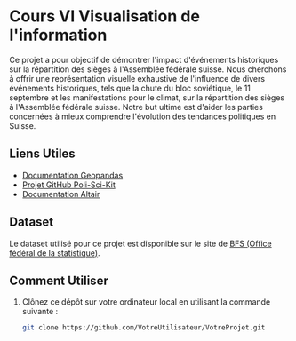 # Cours VI Visualisation de l'information

Ce projet a pour objectif de démontrer l'impact d'événements historiques sur la répartition des sièges à l'Assemblée fédérale suisse. Nous cherchons à offrir une représentation visuelle exhaustive de l'influence de divers événements historiques, tels que la chute du bloc soviétique, le 11 septembre et les manifestations pour le climat, sur la répartition des sièges à l'Assemblée fédérale suisse. Notre but ultime est d'aider les parties concernées à mieux comprendre l'évolution des tendances politiques en Suisse.

## Liens Utiles

- [Documentation Geopandas](https://geopandas.org/en/stable/)
- [Projet GitHub Poli-Sci-Kit](https://github.com/andrewtavis/poli-sci-kit)
- [Documentation Altair](https://altair-viz.github.io/)

## Dataset

Le dataset utilisé pour ce projet est disponible sur le site de [BFS (Office fédéral de la statistique)](https://www.bfs.admin.ch/bfs/fr/home/statistiques/politique/elections.assetdetail.12967003.html).

## Comment Utiliser

1. Clônez ce dépôt sur votre ordinateur local en utilisant la commande suivante :

   ```bash
   git clone https://github.com/VotreUtilisateur/VotreProjet.git
